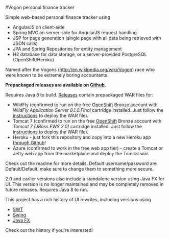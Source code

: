 #Vogon personal finance tracker

Simple web-based personal finance tracker using 

* AngularJS on client-side
* Spring MVC on server-side for AngularJS request handling
* JSP for page generation (single page with all data being retrieved with JSON calls)
* JPA and Spring Repositories for entity management
* H2 database for data storage, or a server-provided PostgreSQL (OpenShift/Heroku)

Named after the Vogons (http://en.wikipedia.org/wiki/Vogon) race who were known to be extremely boring accountants.

**Prepackaged releases are available on [Github](/../../releases).**

Requires Java 8 to build. [Releases](/../../releases) contain prepackaged WAR files for:

* WildFly (confirmed to run on the free [OpenShift](http://www.openshift.com/) Bronze account with *WildFly Application Server 8.1.0.Final* cartridge installed. Just follow the [instructions](http://help.openshift.com/hc/en-us/articles/202399740) to deploy the WAR file).
* Tomcat 7 (confirmed to run on the free [OpenShift](http://www.openshift.com/) Bronze account with *Tomcat 7 (JBoss EWS 2.0)* cartridge installed. Just follow the [instructions](http://help.openshift.com/hc/en-us/articles/202399740) to deploy the WAR file).
* Heroku - just fork this repository and copy into a new Heroku app [through Github](http://devcenter.heroku.com/articles/github-integration)!
* Azure (confirmed to work in the free web app tier) - create a Tomcat or Jetty web app from the marketplace and deploy the Tomcat war.

Check out the readme for more details. Default username/password are Default/Default, make sure to change them to something more secure.

2.0 and earlier versions also include a standalone version using Java FX for UI. This version is no longer maintained and may be completely removed in future releases. Requires Java 8 to run.

This project has a rich history of UI rewrites, including versions using

* [SWT](http://www.eclipse.org/swt/) 
* [Swing](http://en.wikipedia.org/wiki/Swing_%28Java%29)
* [Java FX](http://www.oracle.com/technetwork/java/javase/overview/javafx-overview-2158620.html)

Check out the history if you're interested!
